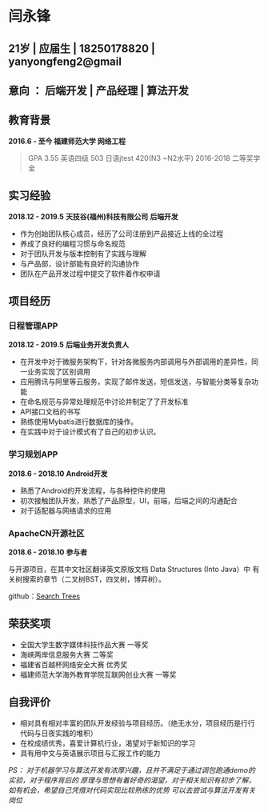 # 闫永锋

## 21岁 | 应届生 | 18250178820 | yanyongfeng2@gmail 

## 意向 ： 后端开发 | 产品经理 | 算法开发 

## 教育背景

**2016.6 - 至今  福建师范大学 网络工程**


> GPA 3.55	英语四级 503		日语jtest 420(N3 ~N2水平)   2016-2018 二等奖学金

## 实习经验
**2018.12 - 2019.5**      **天技谷(福州)科技有限公司**		**后端开发**

* 作为创始团队核心成员，经历了公司注册到产品接近上线的全过程
* 养成了良好的编程习惯与命名规范
* 对于团队开发与版本控制有了实践与理解
* 与产品部，设计部能有良好的沟通协作
* 团队在产品开发过程中提交了软件着作权申请

## 项目经历
### 日程管理APP
**2018.12 - 2019.5**      		**后端业务开发负责人**

* 在开发中对于微服务架构下，针对各微服务内部调用与外部调用的差异性，同一业务实现了区别调用
* 应用腾讯与阿里等云服务，实现了邮件发送，短信发送，与智能分类等复杂功能
* 在命名规范与异常处理规范中讨论并制定了了开发标准
* API接口文档的书写
* 熟练使用Mybatis进行数据库的操作。
* 在实践中对于设计模式有了自己的初步认识。

### 学习规划APP
**2018.6 - 2018.10**      		 **Android开发**

* 熟悉了Android的开发流程，与各种控件的使用
* 初次接触团队开发，熟悉了产品原型，UI，前端，后端之间的沟通配合
* 对于适配器与网络请求的应用

### ApacheCN开源社区
**2018.6 - 2018.10**      		 **参与者**

与开源项目，在其中文社区翻译英文原版文档 Data Structures (Into Java）中
有关树搜索的章节（二叉树BST，四叉树，博弈树）。

github：[Search Trees](https://github.com/apachecn/cs61b-textbook-zh/blob/master/zh/6.md)

## 荣获奖项

* 全国大学生数字媒体科技作品大赛 一等奖
* 海峡两岸信息服务大赛 二等奖
* 福建省百越杯网络安全大赛 优秀奖
* 福建师范大学海外教育学院互联网创业大赛 一等奖 

## 自我评价

* 相对具有相对丰富的团队开发经验与项目经历。（绝无水分，项目经历是行行代码与日夜实践的堆积）
* 在校成绩优秀，喜爱计算机行业，渴望对于新知识的学习 
* 具有用中文与英语展示项目与汇报工作的能力 

*PS： 对于机器学习与算法开发有浓厚兴趣，且并不满足于通过调包跑通demo的实验，对于程序背后的
原理与思想有着好奇的渴望，对于相关知识有初步了解，如有机会，希望自己凭借对代码实现比较熟练的优势
可以去尝试与算法开发有关岗位*
